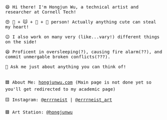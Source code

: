 <p>
  <samp>
    <br>
    <br>😄 Hi there! I'm Hongjun Wu, a technical artist and researcher at Cornell Tech!<br>
    <br>😍 🐶 + 🐱 + 🐹 + 🐼 person! Actually anything cute can steal my heart!<br>
    <br>😉 I also work on many very (like...vary!) different things on the side!<br>
    <br>😆 Proficent in oversleeping(?), causing fire alarm(??), and commit unmergable broken conflicts(???).<br>
    <br>💬 Ask me just about anything you can think of!<br>
    <br>
    <br>🟦 About Me: <a href="https://hongjunwu.com/">hongjunwu.com</a> (Main page is not done yet so you'll get redirected to my academic page)<br>
    <br>🟨 Instagram: <a href="https://www.instagram.com/errrneist/">@errrneist</a> | <a href="https://www.instagram.com/errrneist_art/">@errrneist_art</a> <br>
    <br>🟪 Art Station: <a href="https://hongjunwu.artstation.com/">@hongjunwu</a> <br>
  </samp>
  <br>
</p>
